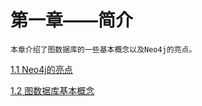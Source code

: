 # 第一章——简介
```
本章介绍了图数据库的一些基本概念以及Neo4j的亮点。
```
[1.1 Neo4j的亮点](./1.1-neo4j-highlights.md)

[1.2 图数据库基本概念](./1.2-graph-database-concepts.md)